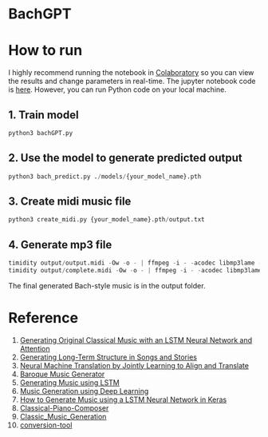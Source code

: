 # BachGPT


# How to run

I highly recommend running the notebook in [Colaboratory](https://colab.research.google.com/) so you can view the results and change parameters in real-time. The jupyter notebook code is [here](). However, you can run Python code on your local machine.

## 1. Train model

```python
python3 bachGPT.py 
```

## 2. Use the model to generate predicted output

```python
python3 bach_predict.py ./models/{your_model_name}.pth 
```

## 3. Create midi music file

```python
python3 create_midi.py {your_model_name}.pth/output.txt
```

## 4. Generate mp3 file

```python
timidity output/output.midi -Ow -o - | ffmpeg -i - -acodec libmp3lame -ab 320k output/output.mp3
timidity output/complete.midi -Ow -o - | ffmpeg -i - -acodec libmp3lame -ab 320k output/complete.mp3
```

The final generated Bach-style music is in the output folder.

# Reference
1. [Generating Original Classical Music with an LSTM Neural Network and Attention](https://medium.com/@alexissa122/generating-original-classical-music-with-an-lstm-neural-network-and-attention-abf03f9ddcb4)
2. [Generating Long-Term Structure in Songs and Stories](https://magenta.tensorflow.org/2016/07/15/lookback-rnn-attention-rnn)
3. [Neural Machine Translation by Jointly Learning to Align and Translate](https://arxiv.org/abs/1409.0473)
4. [Baroque Music Generator](https://github.com/Pudkip/Bach-Bot)
5. [Generating Music using LSTM](https://www.researchgate.net/publication/351502178_Generating_Music_using_LSTM)
6. [Music Generation using Deep Learning](https://medium.com/@sabadejuyee21/music-generation-using-deep-learning-7d3dbb2254af)
7. [How to Generate Music using a LSTM Neural Network in Keras](https://towardsdatascience.com/how-to-generate-music-using-a-lstm-neural-network-in-keras-68786834d4c5)
8. [Classical-Piano-Composer](https://github.com/Skuldur/Classical-Piano-Composer)
9. [Classic_Music_Generation](https://github.com/thebeyonder001/Classic_Music_Generation)
10. [conversion-tool](https://www.conversion-tool.com/audiotomidi/)

